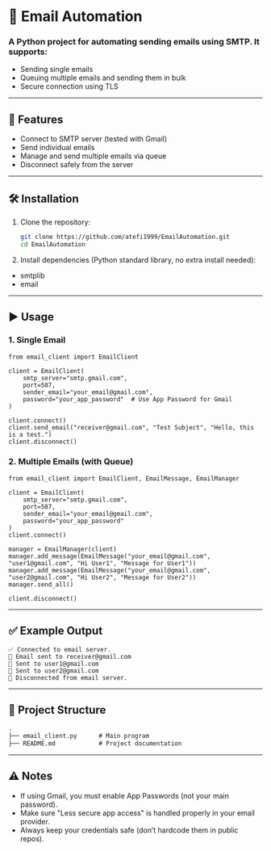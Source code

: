 # 📧 Email Automation

### A Python project for automating sending emails using **SMTP**. It supports:

- Sending single emails  
- Queuing multiple emails and sending them in bulk  
- Secure connection using TLS  

---

## 🚀 Features
- Connect to SMTP server (tested with Gmail)
- Send individual emails
- Manage and send multiple emails via queue
- Disconnect safely from the server

---

## 🛠️ Installation
1. Clone the repository:
   
   ```bash
   git clone https://github.com/atefi1999/EmailAutomation.git
   cd EmailAutomation
   ```


2. Install dependencies (Python standard library, no extra install needed):

- smtplib
- email

---

## ▶️ Usage
### 1. Single Email

```backtick
from email_client import EmailClient

client = EmailClient(
    smtp_server="smtp.gmail.com",
    port=587,
    sender_email="your_email@gmail.com",
    password="your_app_password"  # Use App Password for Gmail
)

client.connect()
client.send_email("receiver@gmail.com", "Test Subject", "Hello, this is a test.")
client.disconnect()
```

### 2. Multiple Emails (with Queue)

```backtick
from email_client import EmailClient, EmailMessage, EmailManager

client = EmailClient(
    smtp_server="smtp.gmail.com",
    port=587,
    sender_email="your_email@gmail.com",
    password="your_app_password"
)
client.connect()

manager = EmailManager(client)
manager.add_message(EmailMessage("your_email@gmail.com", "user1@gmail.com", "Hi User1", "Message for User1"))
manager.add_message(EmailMessage("your_email@gmail.com", "user2@gmail.com", "Hi User2", "Message for User2"))
manager.send_all()

client.disconnect()
```
---

## ✅ Example Output

```backtick
✅ Connected to email server.
📩 Email sent to receiver@gmail.com
📩 Sent to user1@gmail.com
📩 Sent to user2@gmail.com
🔌 Disconnected from email server.

```

---
## 📂 Project Structure

```markdown
.
├── email_client.py      # Main program
├── README.md            # Project documentation
```
---

## ⚠️ Notes

- If using Gmail, you must enable App Passwords (not your main password).
- Make sure "Less secure app access" is handled properly in your email provider.
- Always keep your credentials safe (don’t hardcode them in public repos).

